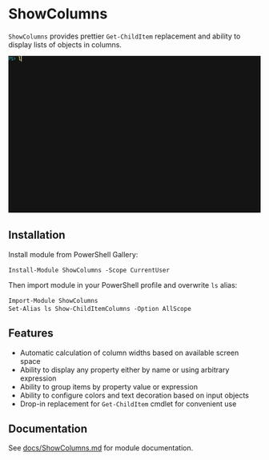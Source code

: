 # ShowColumns

`ShowColumns` provides prettier `Get-ChildItem` replacement and ability to display lists of objects in columns.

![Example](./docs/images/animated_example.gif "Example")

## Installation

Install module from PowerShell Gallery:

```
Install-Module ShowColumns -Scope CurrentUser
```

Then import module in your PowerShell profile and overwrite `ls` alias:

```
Import-Module ShowColumns
Set-Alias ls Show-ChildItemColumns -Option AllScope
```

## Features

- Automatic calculation of column widths based on available screen space
- Ability to display any property either by name or using arbitrary expression
- Ability to group items by property value or expression
- Ability to configure colors and text decoration based on input objects
- Drop-in replacement for `Get-ChildItem` cmdlet for convenient use

## Documentation

See [docs/ShowColumns.md](docs/ShowColumns.md) for module documentation.

